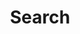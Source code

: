 ---
title: "Search" # in any language you want
layout: "search" # is necessary
# url: "/other-url"
# description: "Description visible in Search page"
summary: "search"
placeholder: "what are you looking for?"
---